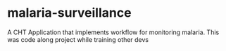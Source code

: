 # malaria-surveillance
A CHT Application that implements workflow for monitoring malaria. This was code along project while training other devs
